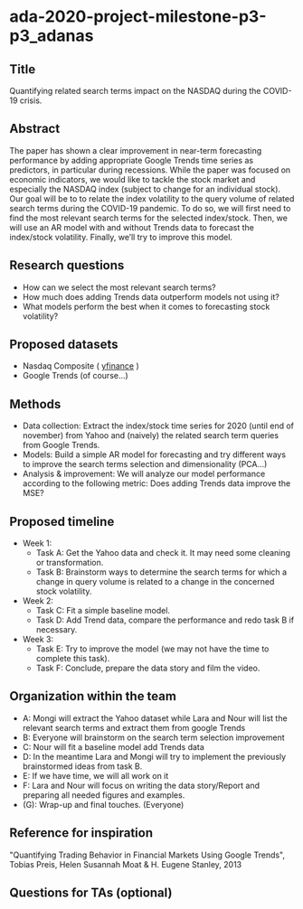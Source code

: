 # ada-2020-project-milestone-p3-p3_adanas

## Title
Quantifying related search terms impact on the NASDAQ during the COVID-19 crisis.

## Abstract
The paper has shown a clear improvement in near-term forecasting performance by adding appropriate Google Trends time series as predictors, in particular during recessions. While the paper was focused on economic indicators, we would like to tackle the stock market and especially the NASDAQ index (subject to change for an individual stock). Our goal will be to to relate the index volatility to the query volume of related search terms during the COVID-19 pandemic. To do so, we will first need to find the most relevant search terms for the selected index/stock. Then, we will use an AR model with and without Trends data to forecast the index/stock volatility. Finally, we’ll try to improve this model.

## Research questions
- How can we select the most relevant search terms?
- How much does adding Trends data outperform models not using it?
- What models perform the best when it comes to forecasting stock volatility?

## Proposed datasets
- Nasdaq Composite ( [yfinance](https://pypi.org/project/yfinance/) )
- Google Trends (of course…)

## Methods
- Data collection: Extract the index/stock time series for 2020 (until end of november) from Yahoo and (naively) the related search term queries from Google Trends.
- Models: Build a simple AR model for forecasting and try different ways to improve the search terms selection and dimensionality (PCA…)
- Analysis & improvement: We will analyze our model performance according to the following metric: Does adding Trends data improve the MSE?

## Proposed timeline
- Week 1:
    - Task A: Get the Yahoo data and check it. It may need some cleaning or transformation.
    - Task B: Brainstorm ways to determine the search terms for which a change in query volume is related to a change in the concerned stock volatility.
- Week 2:
    - Task C: Fit a simple baseline model.
    - Task D: Add Trend data, compare the performance and redo task B if necessary.
- Week 3:
    - Task E: Try to improve the model (we may not have the time to complete this task).
    - Task F: Conclude, prepare the data story and film the video.

## Organization within the team
- A: Mongi will extract the Yahoo dataset while Lara and Nour will list the relevant search terms and extract them from google Trends
- B: Everyone will brainstorm on the search term selection improvement
- C: Nour will fit a baseline model add Trends data 
- D: In the meantime Lara and Mongi will try to implement the previously brainstormed ideas from task B.
- E: If we have time, we will all work on it
- F: Lara and Nour will focus on writing the data story/Report and preparing all needed figures and examples.
- (G): Wrap-up and final touches. (Everyone)

## Reference for inspiration
"Quantifying Trading Behavior in Financial Markets Using Google Trends", Tobias Preis, Helen Susannah Moat & H. Eugene Stanley, 2013

## Questions for TAs (optional)
